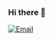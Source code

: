 ### Hi there 👋

[![Email](https://img.shields.io/badge/Gmail-D14836?style=for-the-badge&logo=gmail&logoColor=white)](ce501@gmail.com)
